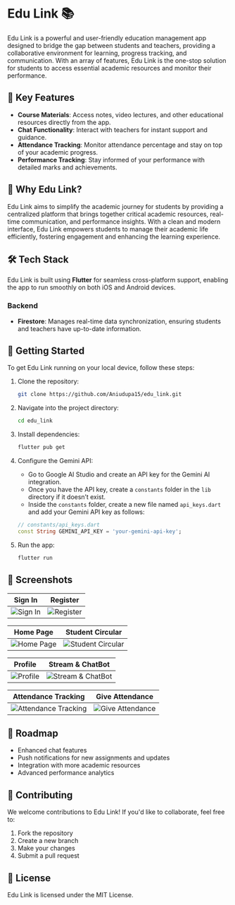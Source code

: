 # Edu Link 📚

Edu Link is a powerful and user-friendly education management app designed to bridge the gap between students and teachers, providing a collaborative environment for learning, progress tracking, and communication. With an array of features, Edu Link is the one-stop solution for students to access essential academic resources and monitor their performance.

## 🌟 Key Features

- **Course Materials**: Access notes, video lectures, and other educational resources directly from the app.
- **Chat Functionality**: Interact with teachers for instant support and guidance.
- **Attendance Tracking**: Monitor attendance percentage and stay on top of your academic progress.
- **Performance Tracking**: Stay informed of your performance with detailed marks and achievements.

## 🎯 Why Edu Link?

Edu Link aims to simplify the academic journey for students by providing a centralized platform that brings together critical academic resources, real-time communication, and performance insights. With a clean and modern interface, Edu Link empowers students to manage their academic life efficiently, fostering engagement and enhancing the learning experience.

## 🛠️ Tech Stack

Edu Link is built using **Flutter** for seamless cross-platform support, enabling the app to run smoothly on both iOS and Android devices.

### Backend

- **Firestore**: Manages real-time data synchronization, ensuring students and teachers have up-to-date information.

## 🚀 Getting Started

To get Edu Link running on your local device, follow these steps:

1. Clone the repository:

    ```bash
    git clone https://github.com/Aniudupa15/edu_link.git
    ```

2. Navigate into the project directory:

    ```bash
    cd edu_link
    ```

3. Install dependencies:

    ```bash
    flutter pub get
    ```

4. Configure the Gemini API:

    - Go to Google AI Studio and create an API key for the Gemini AI integration.
    - Once you have the API key, create a `constants` folder in the `lib` directory if it doesn’t exist.
    - Inside the `constants` folder, create a new file named `api_keys.dart` and add your Gemini API key as follows:

    ```dart
    // constants/api_keys.dart
    const String GEMINI_API_KEY = 'your-gemini-api-key';
    ```

5. Run the app:

    ```bash
    flutter run
    ```
## 📱 Screenshots

| Sign In                         | Register                       |
|---------------------------------|--------------------------------|
| ![Sign In](assets/screenshots/SignIn.jpg) | ![Register](assets/screenshots/Register.jpg) |

| Home Page                       | Student Circular               |
|---------------------------------|--------------------------------|
| ![Home Page](assets/screenshots/HomePage.jpg) | ![Student Circular](assets/screenshots/StudentCircular.jpg) |

| Profile                         | Stream & ChatBot               |
|---------------------------------|--------------------------------|
| ![Profile](assets/screenshots/Profile.jpg) | ![Stream & ChatBot](assets/screenshots/Stream&ChatBot.jpg) |

| Attendance Tracking             | Give Attendance                |
|---------------------------------|--------------------------------|
| ![Attendance Tracking](assets/screenshots/AttendanceTracking.jpg) | ![Give Attendance](assets/screenshots/GiveAttendance.jpg) |




## 📝 Roadmap

- Enhanced chat features
- Push notifications for new assignments and updates
- Integration with more academic resources
- Advanced performance analytics

## 👥 Contributing

We welcome contributions to Edu Link! If you'd like to collaborate, feel free to:

1. Fork the repository
2. Create a new branch
3. Make your changes
4. Submit a pull request

## 📄 License

Edu Link is licensed under the MIT License.
